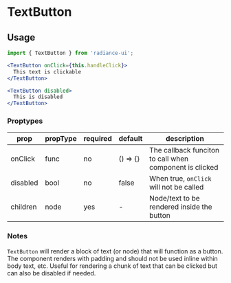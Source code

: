 # TextButton

## Usage

```jsx
import { TextButton } from 'radiance-ui';

<TextButton onClick={this.handleClick}>
  This text is clickable
</TextButton>

<TextButton disabled>
  This is disabled
</TextButton>
```

<!-- STORY -->

### Proptypes


| prop     | propType | required | default  | description                                             |
| -------- | -------- | -------- | -------- | ------------------------------------------------------- |
| onClick  | func     | no       | () => {} | The callback funciton to call when component is clicked |
| disabled | bool     | no       | false    | When true, `onClick` will not be called                 |
| children | node     | yes      | -        | Node/text to be rendered inside the button              |


### Notes
`TextButton` will render a block of text (or node) that will function as a button. The component renders with padding and should not be used inline within body text, etc. Useful for rendering a chunk of text that can be clicked but can also be disabled if needed.
